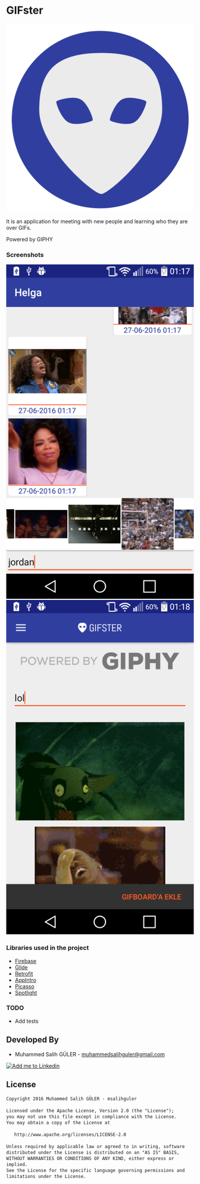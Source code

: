 # GIFster

![image](images/logo2.png)

It is an application for meeting with new people and learning who they are over GIFs.

Powered by GIPHY

### Screenshots
![image](images/device-2016-06-27-011727.png) ![image](images/device-2016-06-27-011909.png)

### Libraries used in the project
* [Firebase](https://github.com/firebase)
* [Glide](https://github.com/bumptech/glide)
* [Retrofit](https://github.com/square/retrofit)
* [AppIntro](https://github.com/PaoloRotolo/AppIntro)
* [Picasso](https://github.com/square/picasso)
* [Spotlight](https://github.com/wooplr/Spotlight)

### TODO
* Add tests

Developed By
------------
* Muhammed Salih GÜLER - <muhammedsalihguler@gmail.com>

<a href="https://tr.linkedin.com/in/msalihguler">
  <img alt="Add me to Linkedin" src="https://github.com/JorgeCastilloPrz/EasyMVP/blob/master/art/linkedin.png" />
</a>

License
-------
    Copyright 2016 Muhammed Salih GÜLER - msalihguler 

    Licensed under the Apache License, Version 2.0 (the "License");
    you may not use this file except in compliance with the License.
    You may obtain a copy of the License at

       http://www.apache.org/licenses/LICENSE-2.0

    Unless required by applicable law or agreed to in writing, software
    distributed under the License is distributed on an "AS IS" BASIS,
    WITHOUT WARRANTIES OR CONDITIONS OF ANY KIND, either express or implied.
    See the License for the specific language governing permissions and
    limitations under the License.

